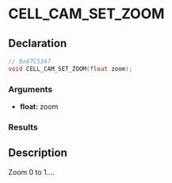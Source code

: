# CELL_CAM_SET_ZOOM

## Declaration
```cpp
// 0x87C5347
void CELL_CAM_SET_ZOOM(float zoom);
```

### Arguments
- **float:** zoom

### Results

## Description
Zoom 0 to 1....